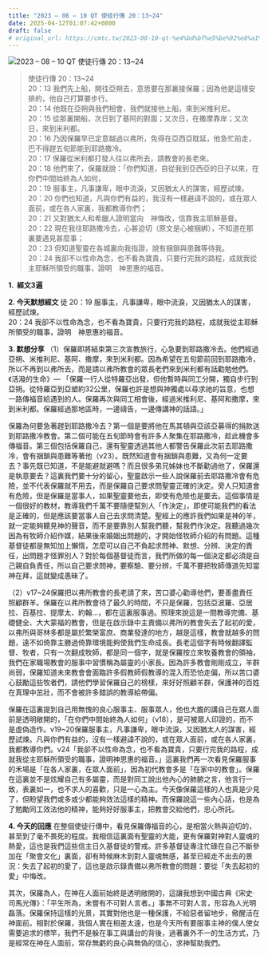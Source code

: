 ```yaml
---
title: "2023 – 08 – 10 QT 使徒行傳 20：13~24"
date: 2025-04-12T01:07:42+0800
draft: false
# original_url: https://cmtc.tw/2023-08-10-qt-%e4%bd%bf%e5%be%92%e8%a1%8c%e5%82%b3-20%ef%bc%9a1324
---
```


![2023 – 08 – 10 QT  使徒行傳 20：13\~24](/images/qt.jpg  "2023 – 08 – 10 QT  使徒行傳 20：13\~24")

> 使徒行傳 20：13\~24  
> 20：13 我們先上船，開往亞朔去，意思要在那裏接保羅；因為他是這樣安排的，他自己打算要步行。  
> 20：14 他既在亞朔與我們相會，我們就接他上船，來到米推利尼。  
> 20：15 從那裏開船，次日到了基阿的對面；又次日，在撒摩靠岸；又次日，來到米利都。  
> 20：16 乃因保羅早已定意越過以弗所，免得在亞西亞耽延，他急忙前走，巴不得趕五旬節能到耶路撒冷。  
> 20：17 保羅從米利都打發人往以弗所去，請教會的長老來。  
> 20：18 他們來了，保羅就說：「你們知道，自從我到亞西亞的日子以來，在你們中間始終為人如何，  
> 20：19 服事主，凡事謙卑，眼中流淚，又因猶太人的謀害，經歷試煉。  
> 20：20 你們也知道，凡與你們有益的，我沒有一樣避諱不說的，或在眾人面前，或在各人家裏，我都教導你們；  
> 20：21 又對猶太人和希臘人證明當向　神悔改，信靠我主耶穌基督。  
> 20：22 現在我往耶路撒冷去，心甚迫切（原文是心被捆綁），不知道在那裏要遇見甚麼事；  
> 20：23 但知道聖靈在各城裏向我指證，說有捆鎖與患難等待我。  
> 20：24 我卻不以性命為念，也不看為寶貴，只要行完我的路程，成就我從主耶穌所領受的職事，證明　神恩惠的福音。

**1.  經文3遍**

**2. 今天默想經文**
徒 20：19 服事主，凡事謙卑，眼中流淚，又因猶太人的謀害，經歷試煉。  
20：24 我卻不以性命為念，也不看為寶貴，只要行完我的路程，成就我從主耶穌所領受的職事，證明　神恩惠的福音。

**3. 默想分享**
（1）保羅即將結束第三次宣教旅行，心急要到耶路撒冷去。他們經過亞朔、米推利尼、基阿、撒摩，來到米利都。因為希望在五旬節前回到耶路撒冷，所以不再到以弗所去，而是請以弗所教會的眾長老們來到米利都有話勸勉他們。《活潑的生命》— 「保羅一行人從特羅亞出發，但他暫時與同工分開，獨自步行到亞朔。從特羅亞到亞塑約32公里，保羅也許是想與神獨處以尋求祂的旨意，也想一路傳福音給遇到的人。保羅再次與同工相會後，經過米推利尼、基阿和撒摩，來到米利都。保羅經過那地區時，一邊禱告，一邊傳講神的話語。」

保羅為何要急著趕到耶路撒冷去？第一個是要將他在馬其頓與亞該亞募得的捐款送到耶路撒冷教會。第二個可能在五旬節時會有許多人聚集在耶路撒冷，趁此機會多傳福音。第三個包括保羅自己，還有聖靈透過其他人都警告保羅此次前去耶路撒冷，會有捆鎖與患難等著他（v23）。既然知道會有捆鎖與患難，又為何一定要去？事先既已知道，不是能避就避嗎？而且很多弟兄姊妹也不斷勸過他了，保羅還是執意要去？這裏我們要十分的留心，聖靈啟示一些人說保羅前去耶路撒冷會有危險，並不代表保羅就不用去，而是保羅自己要求問聖靈正確的決定。旁人只知道會有危險，但是保羅是當事人，如果聖靈要他去，即使有危險也是要去。這個事情是一個很好的教材，教導我們千萬不要隨便幫別人「作決定」，即使可能我們的看法是正確的，但是應該要當事人自己去求問清楚。聖經上的應許我們如果是神的羊，就一定能夠聽見神的聲音，而不是要靠別人幫我們聽，幫我們作決定。我聽過幾次因為有牧師介紹作媒，結果後來婚姻出問題的，才開始怪牧師介紹的有問題。這種基督徒都是無知加上懶惰，怎麼可以自己不負起求問神、默想、分辨、決定的責任，出問題才怪罪別人？對於每個基督徒而言，我們所做的每一個決定都必須是自己親自負責任，所以自己要求問神，要察驗、要分辨，千萬不要把牧師傳道先知當神在拜，這就變成愚昧了。

（2）v17\~24保羅把以弗所教會的長老請了來，苦口婆心勸導他們，要善盡責任照顧群羊。保羅在以弗所教會待了最久的時間，不只是保羅，包括亞波羅、亞居拉、百基拉、提摩太、約翰…，都在這裏服事過。照理來說這是一間教導完備、基礎健全、大大蒙福的教會，但是在啟示錄中主責備以弗所的教會失去了起初的愛，以弗所與哥林多都是屬於繁榮富庶、商業發達的地方，越是這樣，教會就越多的問題，遠不如倚靠主勝過倚靠環境能夠使我們生命成長。長老這個字有時候翻譯監督、牧者，只有一次翻成牧師，都是同一個字，就是保羅按立來牧養教會的領袖，我們在家職場教會的服事中習慣稱為屬靈的小家長。因為許多教會剛剛成立，羊群尚弱，保羅知道未來教會會面臨許多假教師假教導的混入而恐怕走偏，所以苦口婆心鼓勵這些牧者們，請他們學習保羅自己的榜樣，來好好照顧羊群，保護神的百姓在真理中茁壯，而不會被許多錯誤的教導給帶偏。

保羅在這裏提到自己用無愧的良心服事主、服事眾人，他也大膽的講自己在眾人面前是透明敞開的，「在你們中間始終為人如何」（v18），是可被眾人印證的，而不是虛偽造作。v19\~20保羅服事主，凡事謙卑，眼中流淚，又因猶太人的謀害，經歷試煉。凡與你們有益的，沒有一樣避諱不說的，或在眾人面前，或在各人家裏，我都教導你們。v24「我卻不以性命為念，也不看為寶貴，只要行完我的路程，成就我從主耶穌所領受的職事，證明神恩惠的福音。」這裏我們再一次看見保羅服事的禾場是「在各人家裏，在眾人面前」，因為初代教會多是「在家中的教會」。保羅在這裏並不是炫耀自己有多屬靈，而是對同工說出他內心的肺腑之言，他言行一致，表裏如一，也不求人的喜歡，只是一心為主。今天像保羅這樣的人也真是少見了，但盼望我們或多或少都能夠效法這樣的精神。而保羅說這一些內心話，也是為了勉勵同工效法他的精神，能夠好好服事主，把教會交給他們，忠心所託。

**4. 今天的回應**
在整個使徒行傳中，看見保羅傳福音的心，是相當火熱與迫切的，甚至到了毫不畏死的程度。我相信這裏面有聖靈的大能，更有保羅對神對人靈魂的熱愛，這也是我們這些信主日久基督徒的警戒。許多基督徒專注忙碌在自己不斷參加在「聚會文化」裏面，卻有時候麻木到對人靈魂無感，甚至已經走不出去的景況：失去了起初的愛了，這也是啟示錄責備以弗所教會的問題：要從「失去起初的愛」中悔改。

其次，保羅為人，在神在人面前始終是透明敞開的，這讓我想到中國古典《宋史·司馬光傳》：「平生所為，未嘗有不可對人言者。」事無不可對人言，形容為人光明磊落。保羅保持這樣的光景，其實對他也是一種保護，不給惡者留地步，儆醒活在神面前。相對於保羅，我個人實在相差太遠，也是今天所有要服事主神的僕人使女需要追求的標竿，我們不是躲在事工與講台的背後，過著裏外不一的生活方式，乃是經常在神在人面前，常存無虧的良心與無偽的信心，求神幫助我們。
